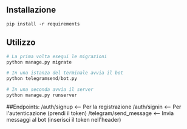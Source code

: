 ## Installazione

	pip install -r requirements




## Utilizzo

```python
# La prima volta esegui le migrazioni
python manage.py migrate

# In una istanza del terminale avvia il bot
python telegramsend/bot.py

# In una seconda avvia il server
python manage.py runserver

```

##Endpoints:
/auth/signup  <-- Per la registrazione
/auth/signin  <-- Per l'autenticazione (prendi il token)
/telegram/send_message  <-- Invia messaggi al bot (inserisci il token nell'header)
